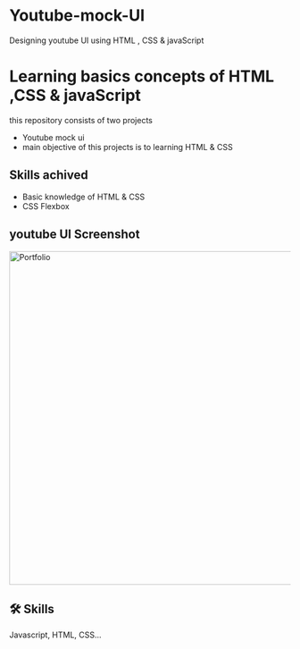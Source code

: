 # Youtube-mock-UI
Designing youtube UI using HTML , CSS &amp; javaScript

# Learning basics concepts of HTML ,CSS & javaScript

this repository consists of two projects 
- Youtube mock ui 
- main objective of this projects is to learning HTML & CSS 


## Skills achived 

- Basic knowledge of HTML & CSS
- CSS Flexbox




## youtube UI Screenshot

<img width="597" alt="Portfolio" src="">


## 🛠 Skills
Javascript, HTML, CSS...


